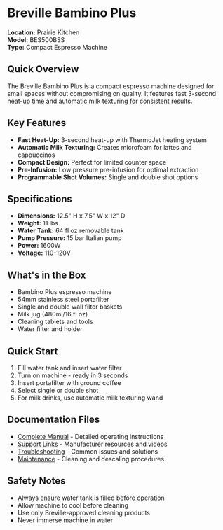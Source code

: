 # Breville Bambino Plus

**Location:** Prairie Kitchen  
**Model:** BES500BSS  
**Type:** Compact Espresso Machine

## Quick Overview

The Breville Bambino Plus is a compact espresso machine designed for small spaces without compromising on quality. It features fast 3-second heat-up time and automatic milk texturing for consistent results.

## Key Features

- **Fast Heat-Up:** 3-second heat-up with ThermoJet heating system
- **Automatic Milk Texturing:** Creates microfoam for lattes and cappuccinos
- **Compact Design:** Perfect for limited counter space
- **Pre-Infusion:** Low pressure pre-infusion for optimal extraction
- **Programmable Shot Volumes:** Single and double shot options

## Specifications

- **Dimensions:** 12.5" H x 7.5" W x 12" D
- **Weight:** 11 lbs
- **Water Tank:** 64 fl oz removable tank
- **Pump Pressure:** 15 bar Italian pump
- **Power:** 1600W
- **Voltage:** 110-120V

## What's in the Box

- Bambino Plus espresso machine
- 54mm stainless steel portafilter
- Single and double wall filter baskets
- Milk jug (480ml/16 fl oz)
- Cleaning tablets and tools
- Water filter and holder

## Quick Start

1. Fill water tank and insert water filter
2. Turn on machine - ready in 3 seconds
3. Insert portafilter with ground coffee
4. Select single or double shot
5. For milk drinks, use automatic milk texturing wand

## Documentation Files

- [Complete Manual](./manual.md) - Detailed operating instructions
- [Support Links](./support-links.md) - Manufacturer resources and videos
- [Troubleshooting](./troubleshooting.md) - Common issues and solutions
- [Maintenance](./maintenance.md) - Cleaning and descaling procedures

## Safety Notes

- Always ensure water tank is filled before operation
- Allow machine to cool before cleaning
- Use only Breville-approved cleaning products
- Never immerse machine in water
